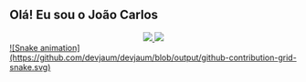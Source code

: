 ## Olá! Eu sou o João Carlos
<div align="center">
  <a href="https://github.com/devjaum">
  <img height="180em" src="https://github-readme-stats.vercel.app/api?username=devjaum&show_icons=true&theme=dark&include_all_commits=true&count_private=true"/>
  <img height="180em" src="https://github-readme-stats.vercel.app/api/top-langs/?username=devjaum&layout=compact&langs_count=7&theme=dark"/>
</div>
<div>
  ![Snake animation](https://github.com/devjaum/devjaum/blob/output/github-contribution-grid-snake.svg) 
</div>
  
